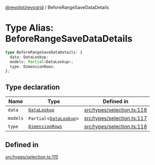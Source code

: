 [@revolist/revogrid](README.md) / BeforeRangeSaveDataDetails

# Type Alias: BeforeRangeSaveDataDetails

```ts
type BeforeRangeSaveDataDetails: {
  data: DataLookup;
  models: Partial<DataLookup>;
  type: DimensionRows;
};
```

## Type declaration

| Name | Type | Defined in |
| ------ | ------ | ------ |
| `data` | [`DataLookup`](TypeAlias.DataLookup.md) | [src/types/selection.ts:116](https://github.com/revolist/revogrid/blob/33fdf87718e4421a1302a23338379f45f99055c0/src/types/selection.ts#L116) |
| `models` | `Partial`\<[`DataLookup`](TypeAlias.DataLookup.md)\> | [src/types/selection.ts:117](https://github.com/revolist/revogrid/blob/33fdf87718e4421a1302a23338379f45f99055c0/src/types/selection.ts#L117) |
| `type` | [`DimensionRows`](TypeAlias.DimensionRows.md) | [src/types/selection.ts:118](https://github.com/revolist/revogrid/blob/33fdf87718e4421a1302a23338379f45f99055c0/src/types/selection.ts#L118) |

## Defined in

[src/types/selection.ts:115](https://github.com/revolist/revogrid/blob/33fdf87718e4421a1302a23338379f45f99055c0/src/types/selection.ts#L115)
